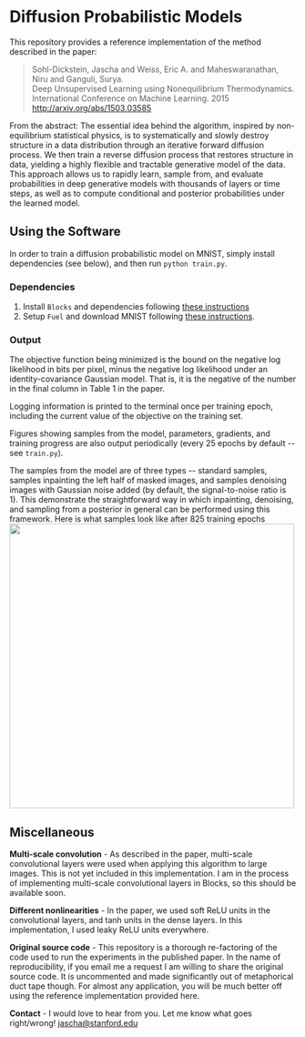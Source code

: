 # Diffusion Probabilistic Models

This repository provides a reference implementation of the method described in the paper:<br>
> Sohl-Dickstein, Jascha and Weiss, Eric A. and Maheswaranathan, Niru and Ganguli, Surya.<br>
> Deep Unsupervised Learning using Nonequilibrium Thermodynamics.<br>
> International Conference on Machine Learning. 2015<br>
> http://arxiv.org/abs/1503.03585

From the abstract: 
The essential idea behind the algorithm, inspired by non-equilibrium statistical physics, is to systematically and slowly destroy structure in a data distribution through an iterative forward diffusion process. 
We then train a reverse diffusion process that restores structure in data, yielding a highly flexible and tractable generative model of the data. 
This approach allows us to rapidly learn, sample from, and evaluate probabilities in deep generative models with thousands of layers or time steps, as well as to compute conditional and posterior probabilities under the learned model. 

## Using the Software

In order to train a diffusion probabilistic model on MNIST, simply install dependencies (see below), and then run
``python train.py``.

### Dependencies

1. Install `Blocks` and dependencies following [these instructions](http://blocks.readthedocs.org/en/latest/setup.html)
2. Setup `Fuel` and download MNIST following [these instructions](https://github.com/mila-udem/fuel/blob/master/docs/built_in_datasets.rst).

### Output

The objective function being minimized is the bound on the negative log likelihood in bits per pixel, minus the negative log likelihood under an identity-covariance Gaussian model. That is, it is the negative of the number in the final column in Table 1 in the paper.

Logging information is printed to the terminal once per training epoch, including the current value of the objective on the training set.

Figures showing samples from the model, parameters, gradients, and training progress are also output periodically (every 25 epochs by default -- see ``train.py``).

The samples from the model are of three types -- standard samples, samples inpainting the left half of masked images, and samples denoising images with Gaussian noise added (by default, the signal-to-noise ratio is 1). This demonstrate the straightforward way in which inpainting, denoising, and sampling from a posterior in general can be performed using this framework. 
Here is what samples look like after 825 training epochs 
<img src="https://github.com/Sohl-Dickstein/Diffusion-Probabilistic-Models/blob/master/samples-_t0000_epoch0825.png" width="500">

## Miscellaneous

**Multi-scale convolution** - As described in the paper, multi-scale convolutional layers were used when applying this algorithm to large images. This is not yet included in this implementation. I am in the process of implementing multi-scale convolutional layers in Blocks, so this should be available soon.

**Different nonlinearities** - In the paper, we used soft ReLU units in the convolutional layers, and tanh units in the dense layers. In this implementation, I used leaky ReLU units everywhere. 

**Original source code** - This repository is a thorough re-factoring of the code used to run the experiments in the published paper. In the name of reproducibility, if you email me a request I am willing to share the original source code. It is uncommented and made significantly out of metaphorical duct tape though. For almost any application, you will be much better off using the reference implementation provided here.

**Contact** - I would love to hear from you. Let me know what goes right/wrong! <jascha@stanford.edu>

